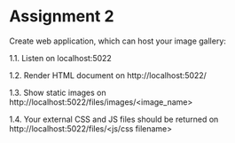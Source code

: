 
# Assignment 2

Create web application, which can host your image gallery:

1.1. Listen on localhost:5022

1.2. Render HTML document on http://localhost:5022/

1.3. Show static images on http://localhost:5022/files/images/<image_name>

1.4. Your external CSS and JS files should be returned on http://localhost:5022/files/<js/css filename>
